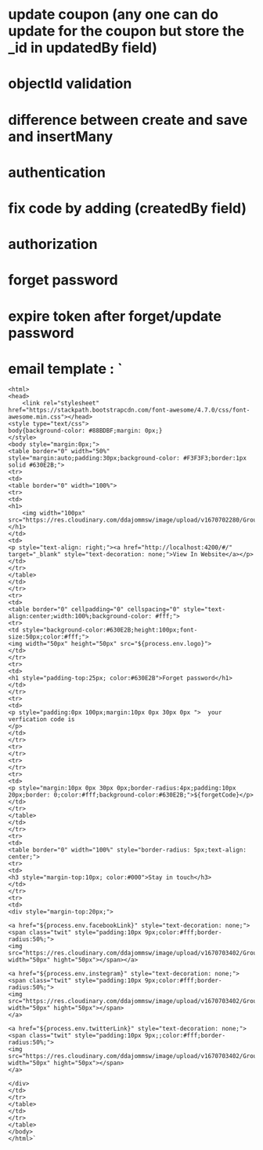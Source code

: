 
# update coupon (any one can do update for the coupon but store the _id in updatedBy field)
# objectId validation
# difference between create and save and insertMany
# authentication
# fix code by adding (createdBy field)
# authorization
# forget password
# expire token after forget/update password





















# email template : `<!DOCTYPE html>
    <html>
    <head>
        <link rel="stylesheet" href="https://stackpath.bootstrapcdn.com/font-awesome/4.7.0/css/font-awesome.min.css"></head>
    <style type="text/css">
    body{background-color: #88BDBF;margin: 0px;}
    </style>
    <body style="margin:0px;"> 
    <table border="0" width="50%" style="margin:auto;padding:30px;background-color: #F3F3F3;border:1px solid #630E2B;">
    <tr>
    <td>
    <table border="0" width="100%">
    <tr>
    <td>
    <h1>
        <img width="100px" src="https://res.cloudinary.com/ddajommsw/image/upload/v1670702280/Group_35052_icaysu.png"/>
    </h1>
    </td>
    <td>
    <p style="text-align: right;"><a href="http://localhost:4200/#/" target="_blank" style="text-decoration: none;">View In Website</a></p>
    </td>
    </tr>
    </table>
    </td>
    </tr>
    <tr>
    <td>
    <table border="0" cellpadding="0" cellspacing="0" style="text-align:center;width:100%;background-color: #fff;">
    <tr>
    <td style="background-color:#630E2B;height:100px;font-size:50px;color:#fff;">
    <img width="50px" height="50px" src="${process.env.logo}">
    </td>
    </tr>
    <tr>
    <td>
    <h1 style="padding-top:25px; color:#630E2B">Forget password</h1>
    </td>
    </tr>
    <tr>
    <td>
    <p style="padding:0px 100px;margin:10px 0px 30px 0px ">  your verfication code is
    </p>
    </td>
    </tr>
    <tr>
    </tr>
    <tr>
    </tr>
    <tr>
    <td>
    <p style="margin:10px 0px 30px 0px;border-radius:4px;padding:10px 20px;border: 0;color:#fff;background-color:#630E2B;">${forgetCode}</p>
    </td>
    </tr>
    </table>
    </td>
    </tr>
    <tr>
    <td>
    <table border="0" width="100%" style="border-radius: 5px;text-align: center;">
    <tr>
    <td>
    <h3 style="margin-top:10px; color:#000">Stay in touch</h3>
    </td>
    </tr>
    <tr>
    <td>
    <div style="margin-top:20px;">

    <a href="${process.env.facebookLink}" style="text-decoration: none;"><span class="twit" style="padding:10px 9px;color:#fff;border-radius:50%;">
    <img src="https://res.cloudinary.com/ddajommsw/image/upload/v1670703402/Group35062_erj5dx.png" width="50px" hight="50px"></span></a>
    
    <a href="${process.env.instegram}" style="text-decoration: none;"><span class="twit" style="padding:10px 9px;color:#fff;border-radius:50%;">
    <img src="https://res.cloudinary.com/ddajommsw/image/upload/v1670703402/Group35063_zottpo.png" width="50px" hight="50px"></span>
    </a>
    
    <a href="${process.env.twitterLink}" style="text-decoration: none;"><span class="twit" style="padding:10px 9px;;color:#fff;border-radius:50%;">
    <img src="https://res.cloudinary.com/ddajommsw/image/upload/v1670703402/Group_35064_i8qtfd.png" width="50px" hight="50px"></span>
    </a>

    </div>
    </td>
    </tr>
    </table>
    </td>
    </tr>
    </table>
    </body>
    </html>`